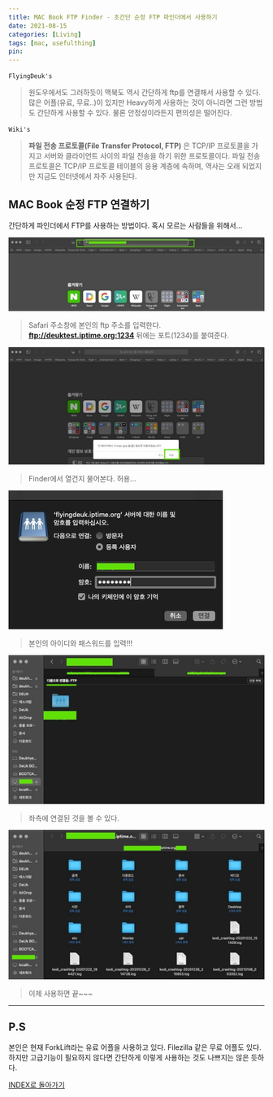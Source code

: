 ```yaml
---
title: MAC Book FTP Finder - 초간단 순정 FTP 파인더에서 사용하기
date: 2021-08-15
categories: [Living]
tags: [mac, usefulthing]
pin:
---
```



`FlyingDeuk's`
>원도우에서도 그러하듯이 맥북도 역시 간단하게 ftp를 연결해서 사용할 수 있다. <br>
많은 어플(유료, 무료..)이 있지만 Heavy하게 사용하는 것이 아니라면 그런 방법도 간단하게 사용할 수 있다. 물론 안정성이라든지 편의성은 떨어진다.

`Wiki's`
> **파일 전송 프로토콜(File Transfer Protocol, FTP)** 은 TCP/IP 프로토콜을 가지고 서버와 클라이언트 사이의 파일 전송을 하기 위한 프로토콜이다. 파일 전송 프로토콜은 TCP/IP 프로토콜 테이블의 응용 계층에 속하며, 역사는 오래 되었지만 지금도 인터넷에서 자주 사용된다.


## MAC Book 순정 FTP 연결하기

간단하게 파인더에서 FTP를 사용하는 방법이다. 혹시 모르는 사람들을 위해서...

![ftp](/img/living/macbook/ftp1.jpg)
>Safari 주소창에 본인의 ftp 주소를 입력한다. <br>
**ftp://deuktest.iptime.org:1234** 뒤에는 포트(1234)를 붙여준다.

![ftp](/img/living/macbook/ftp2.jpg)
>Finder에서 열건지 물어본다. 허용...

![ftp](/img/living/macbook/ftp3.jpg)
>본인의 아이디와 패스워드를 입력!!!

![ftp](/img/living/macbook/ftp4.jpg)
>좌측에 연결된 것을 볼 수 있다.

![ftp](/img/living/macbook/ftp5.jpg)
>이제 사용하면 끝~~~

----------

## P.S
본인은 현재 ForkLift라는 유료 어플을 사용하고 있다. Filezilla 같은 무료 어플도 있다. 하지만 고급기능이 필요하지 않다면 간단하게 이렇게 사용하는 것도 나쁘지는 않은 듯하다.

[INDEX로 돌아가기](/posts/Macbook/)
